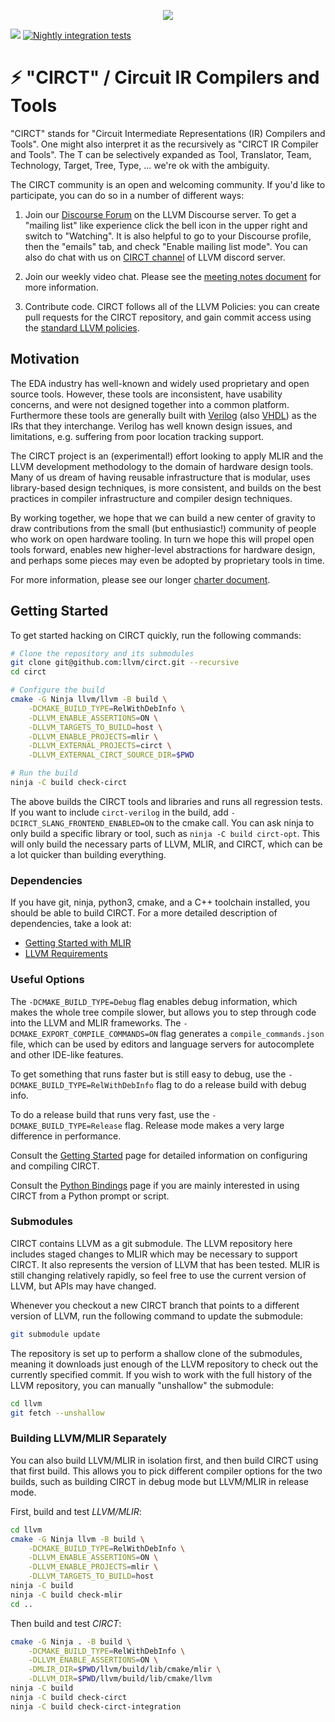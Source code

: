 <p align="center"><img src="docs/includes/img/circt-logo.svg"/></p>

[![](https://github.com/llvm/circt/actions/workflows/buildAndTest.yml/badge.svg?event=push)](https://github.com/llvm/circt/actions?query=workflow%3A%22Build+and+Test%22)
[![Nightly integration tests](https://github.com/llvm/circt/workflows/Nightly%20integration%20tests/badge.svg)](https://github.com/llvm/circt/actions?query=workflow%3A%22Nightly+integration+tests%22)

# ⚡️ "CIRCT" / Circuit IR Compilers and Tools

"CIRCT" stands for "Circuit Intermediate Representations (IR) Compilers and Tools".  One might also interpret
it as the recursively as "CIRCT IR Compiler and Tools".  The T can be
selectively expanded as Tool, Translator, Team, Technology, Target, Tree, Type,
... we're ok with the ambiguity.

The CIRCT community is an open and welcoming community.  If you'd like to
participate, you can do so in a number of different ways:

1) Join our [Discourse Forum](https://llvm.discourse.group/c/Projects-that-want-to-become-official-LLVM-Projects/circt/) 
on the LLVM Discourse server.  To get a "mailing list" like experience click the 
bell icon in the upper right and switch to "Watching".  It is also helpful to go 
to your Discourse profile, then the "emails" tab, and check "Enable mailing list 
mode".  You can also do chat with us on [CIRCT channel](https://discord.com/channels/636084430946959380/742572728787402763) 
of LLVM discord server.

2) Join our weekly video chat.  Please see the
[meeting notes document](https://docs.google.com/document/d/1fOSRdyZR2w75D87yU2Ma9h2-_lEPL4NxvhJGJd-s5pk/edit#)
for more information.

3) Contribute code.  CIRCT follows all of the LLVM Policies: you can create pull
requests for the CIRCT repository, and gain commit access using the [standard LLVM policies](https://llvm.org/docs/DeveloperPolicy.html#obtaining-commit-access).

## Motivation

The EDA industry has well-known and widely used proprietary and open source
tools.  However, these tools are inconsistent, have usability concerns, and were
not designed together into a common platform.  Furthermore
these tools are generally built with
[Verilog](https://en.wikipedia.org/wiki/Verilog) (also
[VHDL](https://en.wikipedia.org/wiki/VHDL)) as the IRs that they
interchange.  Verilog has well known design issues, and limitations, e.g.
suffering from poor location tracking support.

The CIRCT project is an (experimental!) effort looking to apply MLIR and
the LLVM development methodology to the domain of hardware design tools.  Many
of us dream of having reusable infrastructure that is modular, uses
library-based design techniques, is more consistent, and builds on the best
practices in compiler infrastructure and compiler design techniques.

By working together, we hope that we can build a new center of gravity to draw
contributions from the small (but enthusiastic!) community of people who work
on open hardware tooling.  In turn we hope this will propel open tools forward,
enables new higher-level abstractions for hardware design, and
perhaps some pieces may even be adopted by proprietary tools in time.

For more information, please see our longer [charter document](docs/Charter.md).

## Getting Started

To get started hacking on CIRCT quickly, run the following commands:

```sh
# Clone the repository and its submodules
git clone git@github.com:llvm/circt.git --recursive
cd circt

# Configure the build
cmake -G Ninja llvm/llvm -B build \
    -DCMAKE_BUILD_TYPE=RelWithDebInfo \
    -DLLVM_ENABLE_ASSERTIONS=ON \
    -DLLVM_TARGETS_TO_BUILD=host \
    -DLLVM_ENABLE_PROJECTS=mlir \
    -DLLVM_EXTERNAL_PROJECTS=circt \
    -DLLVM_EXTERNAL_CIRCT_SOURCE_DIR=$PWD

# Run the build
ninja -C build check-circt
```

The above builds the CIRCT tools and libraries and runs all regression tests.
If you want to include `circt-verilog` in the build, add `-DCIRCT_SLANG_FRONTEND_ENABLED=ON` to the cmake call.
You can ask ninja to only build a specific library or tool, such as `ninja -C build circt-opt`.
This will only build the necessary parts of LLVM, MLIR, and CIRCT, which can be a lot quicker than building everything.

### Dependencies

If you have git, ninja, python3, cmake, and a C++ toolchain installed, you should be able to build CIRCT.
For a more detailed description of dependencies, take a look at:

- [Getting Started with MLIR](https://mlir.llvm.org/getting_started/)
- [LLVM Requirements](https://llvm.org/docs/GettingStarted.html#requirements)

### Useful Options

The `-DCMAKE_BUILD_TYPE=Debug` flag enables debug information, which makes the whole tree compile slower, but allows you to step through code into the LLVM
and MLIR frameworks.
The `-DCMAKE_EXPORT_COMPILE_COMMANDS=ON` flag generates a `compile_commands.json` file, which can be used by editors and language servers for autocomplete and other IDE-like features.

To get something that runs faster but is still easy to debug, use the `-DCMAKE_BUILD_TYPE=RelWithDebInfo` flag to do a release build with debug info.

To do a release build that runs very fast, use the `-DCMAKE_BUILD_TYPE=Release` flag.
Release mode makes a very large difference in performance.

Consult the [Getting Started](docs/GettingStarted.md) page for detailed information on configuring and compiling CIRCT.

Consult the [Python Bindings](docs/PythonBindings.md) page if you are mainly interested in using CIRCT from a Python prompt or script.

### Submodules

CIRCT contains LLVM as a git submodule.
The LLVM repository here includes staged changes to MLIR which may be necessary to support CIRCT.
It also represents the version of LLVM that has been tested.
MLIR is still changing relatively rapidly, so feel free to use the current version of LLVM, but APIs may have changed.

Whenever you checkout a new CIRCT branch that points to a different version of LLVM, run the following command to update the submodule:
```sh
git submodule update
```

The repository is set up to perform a shallow clone of the submodules, meaning it downloads just enough of the LLVM repository to check out the currently specified commit.
If you wish to work with the full history of the LLVM repository, you can manually "unshallow" the submodule:
```sh
cd llvm
git fetch --unshallow
```

### Building LLVM/MLIR Separately

You can also build LLVM/MLIR in isolation first, and then build CIRCT using that first build.
This allows you to pick different compiler options for the two builds, such as building CIRCT in debug mode but LLVM/MLIR in release mode.

First, build and test *LLVM/MLIR*:
```sh
cd llvm
cmake -G Ninja llvm -B build \
    -DCMAKE_BUILD_TYPE=RelWithDebInfo \
    -DLLVM_ENABLE_ASSERTIONS=ON \
    -DLLVM_ENABLE_PROJECTS=mlir \
    -DLLVM_TARGETS_TO_BUILD=host
ninja -C build
ninja -C build check-mlir
cd ..
```

Then build and test *CIRCT*:
```sh
cmake -G Ninja . -B build \
    -DCMAKE_BUILD_TYPE=RelWithDebInfo \
    -DLLVM_ENABLE_ASSERTIONS=ON \
    -DMLIR_DIR=$PWD/llvm/build/lib/cmake/mlir \
    -DLLVM_DIR=$PWD/llvm/build/lib/cmake/llvm
ninja -C build
ninja -C build check-circt
ninja -C build check-circt-integration
```
